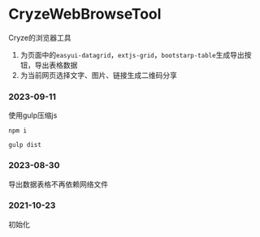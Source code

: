 # CryzeWebBrowseTool

Cryze的浏览器工具

1. 为页面中的`easyui-datagrid`，`extjs-grid`，`bootstarp-table`生成导出按钮，导出表格数据
2. 为当前网页选择文字、图片、链接生成二维码分享

### 2023-09-11
使用gulp压缩js

```
npm i

gulp dist

```



### 2023-08-30
导出数据表格不再依赖网络文件

### 2021-10-23
初始化
